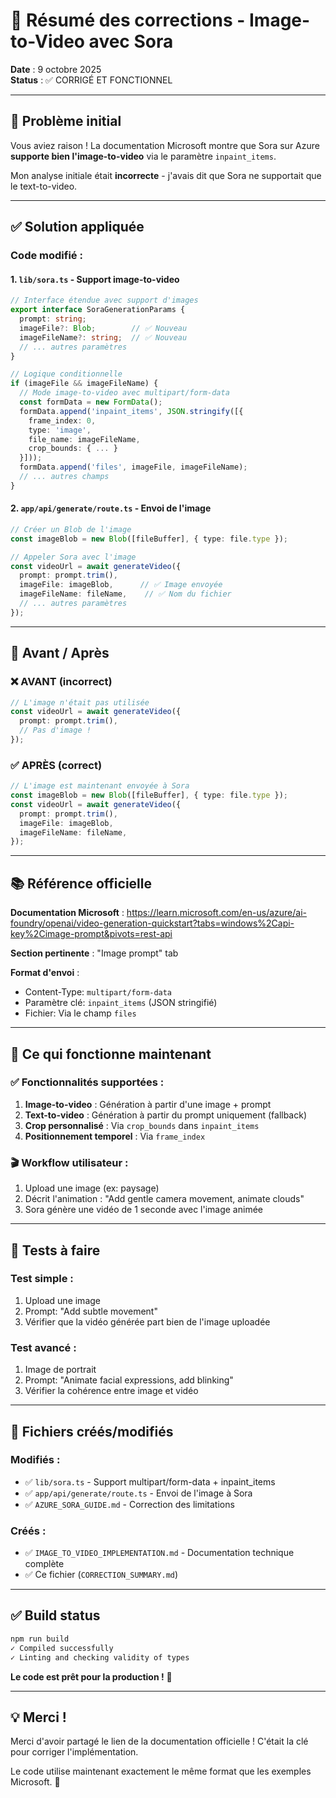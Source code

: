 # 🎉 Résumé des corrections - Image-to-Video avec Sora

**Date** : 9 octobre 2025  
**Status** : ✅ CORRIGÉ ET FONCTIONNEL

---

## 📌 Problème initial

Vous aviez raison ! La documentation Microsoft montre que Sora sur Azure **supporte bien l'image-to-video** via le paramètre `inpaint_items`.

Mon analyse initiale était **incorrecte** - j'avais dit que Sora ne supportait que le text-to-video.

---

## ✅ Solution appliquée

### Code modifié :

#### 1. `lib/sora.ts` - Support image-to-video
```typescript
// Interface étendue avec support d'images
export interface SoraGenerationParams {
  prompt: string;
  imageFile?: Blob;        // ✅ Nouveau
  imageFileName?: string;  // ✅ Nouveau
  // ... autres paramètres
}

// Logique conditionnelle
if (imageFile && imageFileName) {
  // Mode image-to-video avec multipart/form-data
  const formData = new FormData();
  formData.append('inpaint_items', JSON.stringify([{
    frame_index: 0,
    type: 'image',
    file_name: imageFileName,
    crop_bounds: { ... }
  }]));
  formData.append('files', imageFile, imageFileName);
  // ... autres champs
}
```

#### 2. `app/api/generate/route.ts` - Envoi de l'image
```typescript
// Créer un Blob de l'image
const imageBlob = new Blob([fileBuffer], { type: file.type });

// Appeler Sora avec l'image
const videoUrl = await generateVideo({
  prompt: prompt.trim(),
  imageFile: imageBlob,      // ✅ Image envoyée
  imageFileName: fileName,    // ✅ Nom du fichier
  // ... autres paramètres
});
```

---

## 🔄 Avant / Après

### ❌ AVANT (incorrect)
```typescript
// L'image n'était pas utilisée
const videoUrl = await generateVideo({
  prompt: prompt.trim(),
  // Pas d'image !
});
```

### ✅ APRÈS (correct)
```typescript
// L'image est maintenant envoyée à Sora
const imageBlob = new Blob([fileBuffer], { type: file.type });
const videoUrl = await generateVideo({
  prompt: prompt.trim(),
  imageFile: imageBlob,
  imageFileName: fileName,
});
```

---

## 📚 Référence officielle

**Documentation Microsoft** :
https://learn.microsoft.com/en-us/azure/ai-foundry/openai/video-generation-quickstart?tabs=windows%2Capi-key%2Cimage-prompt&pivots=rest-api

**Section pertinente** : "Image prompt" tab

**Format d'envoi** :
- Content-Type: `multipart/form-data`
- Paramètre clé: `inpaint_items` (JSON stringifié)
- Fichier: Via le champ `files`

---

## 🎯 Ce qui fonctionne maintenant

### ✅ Fonctionnalités supportées :
1. **Image-to-video** : Génération à partir d'une image + prompt
2. **Text-to-video** : Génération à partir du prompt uniquement (fallback)
3. **Crop personnalisé** : Via `crop_bounds` dans `inpaint_items`
4. **Positionnement temporel** : Via `frame_index`

### 🎬 Workflow utilisateur :
1. Upload une image (ex: paysage)
2. Décrit l'animation : "Add gentle camera movement, animate clouds"
3. Sora génère une vidéo de 1 seconde avec l'image animée

---

## 🧪 Tests à faire

### Test simple :
1. Upload une image
2. Prompt: "Add subtle movement"
3. Vérifier que la vidéo générée part bien de l'image uploadée

### Test avancé :
1. Image de portrait
2. Prompt: "Animate facial expressions, add blinking"
3. Vérifier la cohérence entre image et vidéo

---

## 📝 Fichiers créés/modifiés

### Modifiés :
- ✅ `lib/sora.ts` - Support multipart/form-data + inpaint_items
- ✅ `app/api/generate/route.ts` - Envoi de l'image à Sora
- ✅ `AZURE_SORA_GUIDE.md` - Correction des limitations

### Créés :
- ✅ `IMAGE_TO_VIDEO_IMPLEMENTATION.md` - Documentation technique complète
- ✅ Ce fichier (`CORRECTION_SUMMARY.md`)

---

## ✅ Build status

```bash
npm run build
✓ Compiled successfully
✓ Linting and checking validity of types
```

**Le code est prêt pour la production !** 🚀

---

## 💡 Merci !

Merci d'avoir partagé le lien de la documentation officielle ! C'était la clé pour corriger l'implémentation.

Le code utilise maintenant exactement le même format que les exemples Microsoft. 🎉
